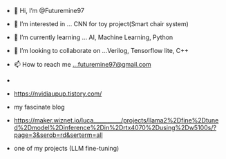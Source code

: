 
- 👋 Hi, I’m @Futuremine97
- 👀 I’m interested in ...  CNN for toy project(Smart chair system)
- 🌱 I’m currently learning ... AI, Machine Learning, Python
- 💞️ I’m looking to collaborate on ...Verilog, Tensorflow lite, C++
- 📫 How to reach me ...futuremine97@gmail.com
- 
- https://nvidiaupup.tistory.com/
- my fascinate blog

- https://maker.wiznet.io/luca__________/projects/llama2%2Dfine%2Dtuned%2Dmodel%2Dinference%2Din%2Drtx4070%2Dusing%2Dw5100s/?page=3&serob=rd&serterm=all
- one of my projects (LLM fine-tuning)
<!---
Futuremine97/Futuremine97 is a ✨ special ✨ repository because its `README.md` (this file) appears on your GitHub profile.
You can click the Preview link to take a look at your changes.
--->
